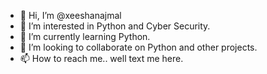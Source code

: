 - 👋 Hi, I’m @xeeshanajmal
- 👀 I’m interested in Python and Cyber Security.
- 🌱 I’m currently learning Python.
- 💞️ I’m looking to collaborate on Python and other projects.
- 📫 How to reach me.. well text me here.
